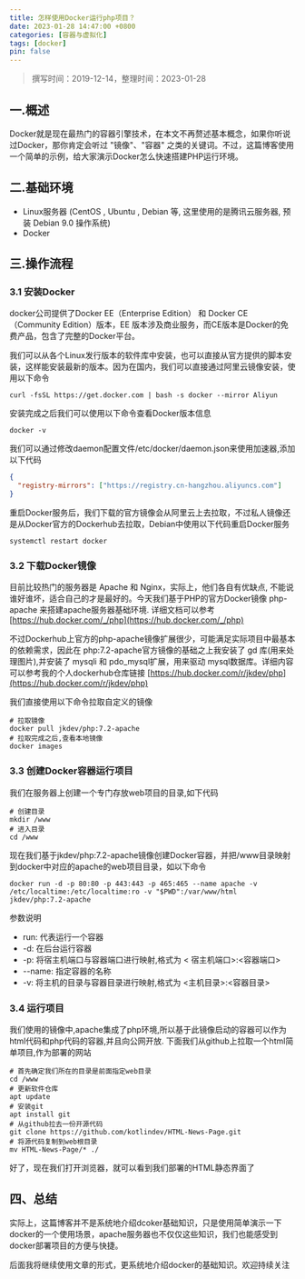 ```yaml
---
title: 怎样使用Docker运行php项目？
date: 2023-01-28 14:47:00 +0800
categories: [容器与虚拟化]
tags: [docker]
pin: false
---
```


> 撰写时间：2019-12-14，整理时间：2023-01-28

## 一.概述

Docker就是现在最热门的容器引擎技术，在本文不再赘述基本概念，如果你听说过Docker，那你肯定会听过 "镜像"、"容器" 之类的关键词。不过，这篇博客使用一个简单的示例，给大家演示Docker怎么快速搭建PHP运行环境。

## 二.基础环境

- Linux服务器 (CentOS , Ubuntu , Debian 等, 这里使用的是腾讯云服务器,  预装 Debian 9.0 操作系统)
- Docker

## 三.操作流程

### 3.1 安装Docker

docker公司提供了Docker EE（Enterprise Edition） 和 Docker CE （Community Edition）版本，EE 版本涉及商业服务，而CE版本是Docker的免费产品，包含了完整的Docker平台。

我们可以从各个Linux发行版本的软件库中安装，也可以直接从官方提供的脚本安装，这样能安装最新的版本。因为在国内，我们可以直接通过阿里云镜像安装，使用以下命令

```shell
curl -fsSL https://get.docker.com | bash -s docker --mirror Aliyun
```

安装完成之后我们可以使用以下命令查看Docker版本信息

```shell
docker -v
```

我们可以通过修改daemon配置文件/etc/docker/daemon.json来使用加速器,添加以下代码

```json
{
  "registry-mirrors": ["https://registry.cn-hangzhou.aliyuncs.com"]
}
```

重启Docker服务后，我们下载的官方镜像会从阿里云上去拉取，不过私人镜像还是从Docker官方的Dockerhub去拉取，Debian中使用以下代码重启Docker服务

```shell
systemctl restart docker
```

### 3.2 下载Docker镜像

目前比较热门的服务器是 Apache 和 Nginx，实际上，他们各自有优缺点, 不能说谁好谁坏，适合自己的才是最好的。今天我们基于PHP的官方Docker镜像 php-apache 来搭建apache服务器基础环境. 详细文档可以参考[https://hub.docker.com/_/php](https://hub.docker.com/_/php)

不过Dockerhub上官方的php-apache镜像扩展很少，可能满足实际项目中最基本的依赖需求，因此在 php:7.2-apache官方镜像的基础之上我安装了 gd 库(用来处理图片),并安装了 mysqli 和 pdo_mysql扩展，用来驱动 mysql数据库。详细内容可以参考我的个人dockerhub仓库链接 [https://hub.docker.com/r/jkdev/php](https://hub.docker.com/r/jkdev/php)

我们直接使用以下命令拉取自定义的镜像

```shell
# 拉取镜像
docker pull jkdev/php:7.2-apache
# 拉取完成之后,查看本地镜像
docker images
```

### 3.3 创建Docker容器运行项目

我们在服务器上创建一个专门存放web项目的目录,如下代码

```shell
# 创建目录
mkdir /www
# 进入目录
cd /www
```

现在我们基于jkdev/php:7.2-apache镜像创建Docker容器，并把/www目录映射到docker中对应的apache的web项目目录，如以下命令

```shell
docker run -d -p 80:80 -p 443:443 -p 465:465 --name apache -v /etc/localtime:/etc/localtime:ro -v "$PWD":/var/www/html jkdev/php:7.2-apache
```

参数说明

- run: 代表运行一个容器
- -d: 在后台运行容器
- -p: 将宿主机端口与容器端口进行映射,格式为  < 宿主机端口>:<容器端口>
- --name: 指定容器的名称
- -v: 将主机的目录与容器目录进行映射,格式为 <主机目录>:<容器目录>

### 3.4 运行项目

我们使用的镜像中,apache集成了php环境,所以基于此镜像启动的容器可以作为html代码和php代码的容器,并且向公网开放. 下面我们从github上拉取一个html简单项目,作为部署的网站

```shell
# 首先确定我们所在的目录是前面指定web目录
cd /www
# 更新软件仓库
apt update
# 安装git 
apt install git
# 从github拉去一份开源代码
git clone https://github.com/kotlindev/HTML-News-Page.git
# 将源代码复制到web根目录
mv HTML-News-Page/* ./
```

好了，现在我们打开浏览器，就可以看到我们部署的HTML静态界面了

## 四、总结

实际上，这篇博客并不是系统地介绍dcoker基础知识，只是使用简单演示一下docker的一个使用场景，apache服务器也不仅仅这些知识，我们也能感受到docker部署项目的方便与快捷。

后面我将继续使用文章的形式，更系统地介绍docker的基础知识。欢迎持续关注
